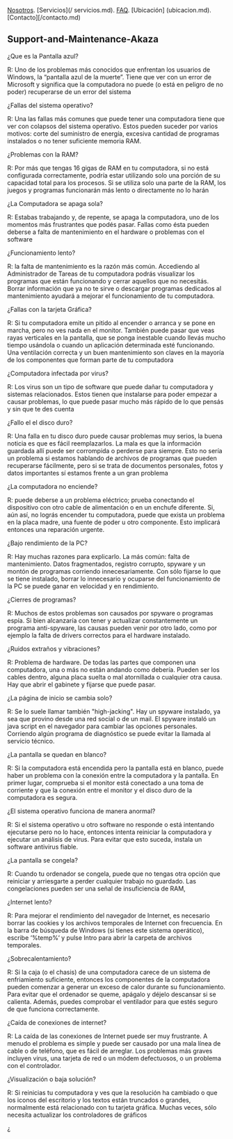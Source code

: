 [Nosotros](/nosotros.md). [Servicios](/ servicios.md). [FAQ](FAQ.md). [Ubicación] (ubicacion.md). [Contacto][/contacto.md)

## Support-and-Maintenance-Akaza 

¿Que es la Pantalla azul?

R: Uno de los problemas más conocidos que enfrentan los usuarios de Windows, la “pantalla azul de la muerte”. Tiene que ver con un error de 
Microsoft y significa que la computadora no puede (o está en peligro de no poder) recuperarse de un error del sistema

¿Fallas del sistema operativo?

R: Una las fallas más comunes que puede tener una computadora tiene que ver con colapsos del sistema operativo. Estos pueden suceder por varios motivos: 
corte del suministro de energía, excesiva cantidad de programas instalados o no tener suficiente memoria RAM.

¿Problemas con la RAM?

R: Por más que tengas 16 gigas de RAM en tu computadora, si no está configurada correctamente, podría estar utilizando solo una porción de su capacidad total para los procesos.
 Si se utiliza solo una parte de la RAM, los juegos y programas funcionarán más lento o directamente no lo harán

¿La Computadora se apaga sola?

R: Estabas trabajando y, de repente, se apaga la computadora, uno de los momentos más frustrantes que podés pasar. 
Fallas como ésta pueden deberse a falta de mantenimiento en el hardware o problemas con el software

¿Funcionamiento lento?

R: la falta de mantenimiento es la razón más común. Accediendo al Administrador de Tareas de tu computadora podrás visualizar los programas que están funcionando y cerrar aquellos que no necesitás.
 Borrar información que ya no te sirve o descargar programas dedicados al mantenimiento ayudará a mejorar el funcionamiento de tu computadora.

¿Fallas con la tarjeta Gráfica?

R: Si tu computadora emite un pitido al encender o arranca y se pone en marcha, pero no ves nada en el monitor. También puede pasar que veas rayas verticales en la pantalla, que se ponga inestable cuando llevás mucho tiempo usándola o cuando un aplicación determinada esté funcionando.
 Una ventilación correcta y un buen mantenimiento son claves en la mayoría de los componentes que forman parte de tu computadora

¿Computadora infectada por virus?

R: Los virus son un tipo de software que puede dañar tu computadora y sistemas relacionados. Estos tienen que instalarse para poder empezar a causar problemas, 
lo que puede pasar mucho más rápido de lo que pensás y sin que te des cuenta

¿Fallo el el disco duro?

R: Una falla en tu disco duro puede causar problemas muy serios, la buena noticia es que es fácil reemplazarlos. La mala es que la información guardada allí puede ser corrompida o perderse para siempre. Esto no sería un problema si estamos hablando de archivos de programas que pueden recuperarse fácilmente, 
pero si se trata de documentos personales, fotos y datos importantes sí estamos frente a un gran problema

¿La computadora no enciende?

R: puede deberse a un problema eléctrico; prueba conectando el dispositivo con otro cable de alimentación o en un enchufe diferente. Si, aún así, no lográs encender tu computadora, puede que exista un problema en la placa madre, una fuente de poder u otro componente.
 Esto implicará entonces una reparación urgente.

¿Bajo rendimiento de la PC?

R: Hay muchas razones para explicarlo. La más común: falta de mantenimiento. Datos fragmentados, registro corrupto, spyware y un montón de programas corriendo innecesariamente. Con sólo fijarse lo que se tiene instalado,
 borrar lo innecesario y ocuparse del funcionamiento de la PC se puede ganar en velocidad y en rendimiento.

¿Cierres de programas?

R: Muchos de estos problemas son causados por spyware o programas espía. Si bien alcanzaría con tener y actualizar constantemente un programa anti-spyware, 
las causas pueden venir por otro lado, como por ejemplo la falta de drivers correctos para el hardware instalado.

¿Ruidos extraños y vibraciones?

R: Problema de hardware. De todas las partes que componen una computadora, una o más no están andando como debería. Pueden ser los cables dentro, 
alguna placa suelta o mal atornillada o cualquier otra causa. Hay que abrir el gabinete y fijarse que puede pasar.

¿La página de inicio se cambia solo?

R: Se lo suele llamar también "high-jacking". Hay un spyware instalado, ya sea que provino desde una red social o de un mail. El spyware instaló un java script en el navegador para cambiar las opciones personales.
 Corriendo algún programa de diagnóstico se puede evitar la llamada al servicio técnico.

¿La pantalla se quedan en blanco?

R: Si la computadora está encendida pero la pantalla está en blanco, puede haber un problema con la conexión entre la computadora y la pantalla. En primer lugar, 
comprueba si el monitor está conectado a una toma de corriente y que la conexión entre el monitor y el disco duro de la computadora es segura.

¿El sistema operativo funciona de manera anormal?

R: Si el sistema operativo u otro software no responde o está intentando ejecutarse pero no lo hace, entonces intenta reiniciar la computadora y ejecutar un análisis de virus. Para evitar que esto suceda,
 instala un software antivirus fiable.

¿La pantalla se congela?

R: Cuando tu ordenador se congela, puede que no tengas otra opción que reiniciar y arriesgarte a perder cualquier trabajo no guardado.
 Las congelaciones pueden ser una señal de insuficiencia de RAM,

¿Internet lento?

R: Para mejorar el rendimiento del navegador de Internet, es necesario borrar las cookies y los archivos temporales de Internet con frecuencia.
 En la barra de búsqueda de Windows (si tienes este sistema operático), escribe ‘%temp%‘ y pulse Intro para abrir la carpeta de archivos temporales.

¿Sobrecalentamiento?

R: Si la caja (o el chasis) de una computadora carece de un sistema de enfriamiento suficiente, entonces los componentes de la computadora pueden comenzar a generar un exceso de calor durante su funcionamiento. 
Para evitar que el ordenador se queme, apágalo y déjelo descansar si se calienta. Además, puedes comprobar el ventilador para que estés seguro de que funciona correctamente.

¿Caída de conexiones de internet?

R: La caída de las conexiones de Internet puede ser muy frustrante. A menudo el problema es simple y puede ser causado por una mala línea de cable o de teléfono, que es fácil de arreglar. Los problemas más graves incluyen virus, una tarjeta de red o un módem defectuosos, 
o un problema con el controlador.

¿Visualización o baja solución?

R: Si reinicias tu computadora y ves que la resolución ha cambiado o que los iconos del escritorio y los textos están truncados o grandes, normalmente está relacionado con tu tarjeta gráfica. Muchas veces, sólo necesita actualizar los controladores de gráficos

¿ 

















